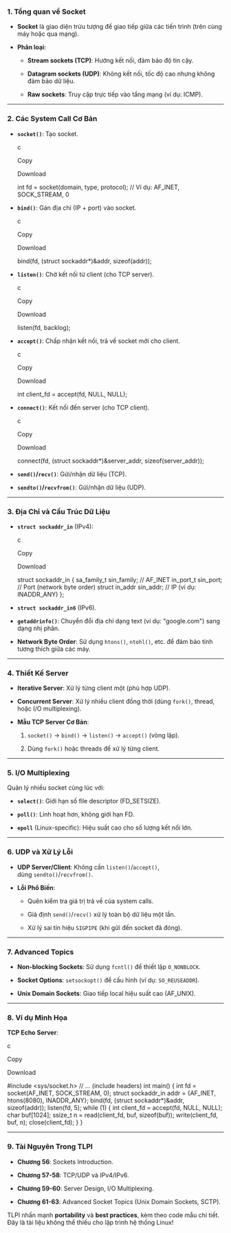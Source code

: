 ### **1. Tổng quan về Socket**

- **Socket** là giao diện trừu tượng để giao tiếp giữa các tiến trình (trên cùng máy hoặc qua mạng).
    
- **Phân loại**:
    
    - **Stream sockets (TCP)**: Hướng kết nối, đảm bảo độ tin cậy.
        
    - **Datagram sockets (UDP)**: Không kết nối, tốc độ cao nhưng không đảm bảo dữ liệu.
        
    - **Raw sockets**: Truy cập trực tiếp vào tầng mạng (ví dụ: ICMP).
        

---

### **2. Các System Call Cơ Bản**

- **`socket()`**: Tạo socket.
    
    c
    
    Copy
    
    Download
    
    int fd = socket(domain, type, protocol); // Ví dụ: AF_INET, SOCK_STREAM, 0
    
- **`bind()`**: Gán địa chỉ (IP + port) vào socket.
    
    c
    
    Copy
    
    Download
    
    bind(fd, (struct sockaddr*)&addr, sizeof(addr));
    
- **`listen()`**: Chờ kết nối từ client (cho TCP server).
    
    c
    
    Copy
    
    Download
    
    listen(fd, backlog);
    
- **`accept()`**: Chấp nhận kết nối, trả về socket mới cho client.
    
    c
    
    Copy
    
    Download
    
    int client_fd = accept(fd, NULL, NULL);
    
- **`connect()`**: Kết nối đến server (cho TCP client).
    
    c
    
    Copy
    
    Download
    
    connect(fd, (struct sockaddr*)&server_addr, sizeof(server_addr));
    
- **`send()`/`recv()`**: Gửi/nhận dữ liệu (TCP).
    
- **`sendto()`/`recvfrom()`**: Gửi/nhận dữ liệu (UDP).
    

---

### **3. Địa Chỉ và Cấu Trúc Dữ Liệu**

- **`struct sockaddr_in`** (IPv4):
    
    c
    
    Copy
    
    Download
    
    struct sockaddr_in {
        sa_family_t sin_family; // AF_INET
        in_port_t sin_port;      // Port (network byte order)
        struct in_addr sin_addr; // IP (ví dụ: INADDR_ANY)
    };
    
- **`struct sockaddr_in6`** (IPv6).
    
- **`getaddrinfo()`**: Chuyển đổi địa chỉ dạng text (ví dụ: "google.com") sang dạng nhị phân.
    
- **Network Byte Order**: Sử dụng `htons()`, `ntohl()`, etc. để đảm bảo tính tương thích giữa các máy.
    

---

### **4. Thiết Kế Server**

- **Iterative Server**: Xử lý từng client một (phù hợp UDP).
    
- **Concurrent Server**: Xử lý nhiều client đồng thời (dùng `fork()`, thread, hoặc I/O multiplexing).
    
- **Mẫu TCP Server Cơ Bản**:
    
    1. `socket()` → `bind()` → `listen()` → `accept()` (vòng lặp).
        
    2. Dùng `fork()` hoặc threads để xử lý từng client.
        

---

### **5. I/O Multiplexing**

Quản lý nhiều socket cùng lúc với:

- **`select()`**: Giới hạn số file descriptor (FD_SETSIZE).
    
- **`poll()`**: Linh hoạt hơn, không giới hạn FD.
    
- **`epoll`** (Linux-specific): Hiệu suất cao cho số lượng kết nối lớn.
    

---

### **6. UDP và Xử Lý Lỗi**

- **UDP Server/Client**: Không cần `listen()`/`accept()`, dùng `sendto()`/`recvfrom()`.
    
- **Lỗi Phổ Biến**:
    
    - Quên kiểm tra giá trị trả về của system calls.
        
    - Giả định `send()`/`recv()` xử lý toàn bộ dữ liệu một lần.
        
    - Xử lý sai tín hiệu `SIGPIPE` (khi gửi đến socket đã đóng).
        

---

### **7. Advanced Topics**

- **Non-blocking Sockets**: Sử dụng `fcntl()` để thiết lập `O_NONBLOCK`.
    
- **Socket Options**: `setsockopt()` để cấu hình (ví dụ: `SO_REUSEADDR`).
    
- **Unix Domain Sockets**: Giao tiếp local hiệu suất cao (AF_UNIX).
    

---

### **8. Ví dụ Minh Họa**

**TCP Echo Server**:

c

Copy

Download

#include <sys/socket.h>
// ... (include headers)
int main() {
    int fd = socket(AF_INET, SOCK_STREAM, 0);
    struct sockaddr_in addr = {AF_INET, htons(8080), INADDR_ANY};
    bind(fd, (struct sockaddr*)&addr, sizeof(addr));
    listen(fd, 5);
    while (1) {
        int client_fd = accept(fd, NULL, NULL);
        char buf[1024];
        ssize_t n = read(client_fd, buf, sizeof(buf));
        write(client_fd, buf, n);
        close(client_fd);
    }
}

---

### **9. Tài Nguyên Trong TLPI**

- **Chương 56**: Sockets Introduction.
    
- **Chương 57-58**: TCP/UDP và IPv4/IPv6.
    
- **Chương 59-60**: Server Design, I/O Multiplexing.
    
- **Chương 61-63**: Advanced Socket Topics (Unix Domain Sockets, SCTP).
    

TLPI nhấn mạnh **portability** và **best practices**, kèm theo code mẫu chi tiết. Đây là tài liệu không thể thiếu cho lập trình hệ thống Linux!